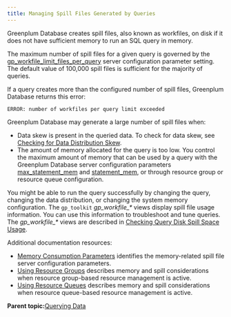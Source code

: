 ```yaml
---
title: Managing Spill Files Generated by Queries 
---
```


Greenplum Database creates spill files, also known as workfiles, on disk if it does not have sufficient memory to run an SQL query in memory.

The maximum number of spill files for a given query is governed by the [gp\_workfile\_limit\_files\_per\_query](../../../ref_guide/config_params/guc-list.html) server configuration parameter setting. The default value of 100,000 spill files is sufficient for the majority of queries.

If a query creates more than the configured number of spill files, Greenplum Database returns this error:

```
ERROR: number of workfiles per query limit exceeded
```

Greenplum Database may generate a large number of spill files when:

-   Data skew is present in the queried data. To check for data skew, see [Checking for Data Distribution Skew](../../managing/monitor.html).
-   The amount of memory allocated for the query is too low. You control the maximum amount of memory that can be used by a query with the Greenplum Database server configuration parameters [max\_statement\_mem](../../../ref_guide/config_params/guc-list.html) and [statement\_mem](../../../ref_guide/config_params/guc-list.html), or through resource group or resource queue configuration.

You might be able to run the query successfully by changing the query, changing the data distribution, or changing the system memory configuration. The `gp_toolkit` *gp\_workfile\_\** views display spill file usage information. You can use this information to troubleshoot and tune queries. The *gp\_workfile\_\** views are described in [Checking Query Disk Spill Space Usage](../../../ref_guide/gp_toolkit.html).

Additional documentation resources:

-   [Memory Consumption Parameters](../../../ref_guide/config_params/guc_category-list.html) identifies the memory-related spill file server configuration parameters.
-   [Using Resource Groups](../../workload_mgmt_resgroups.html) describes memory and spill considerations when resource group-based resource management is active.
-   [Using Resource Queues](../../workload_mgmt.html) describes memory and spill considerations when resource queue-based resource management is active.

**Parent topic:**[Querying Data](../../query/topics/query.html)

